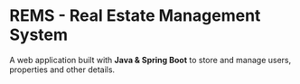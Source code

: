 # REMS - Real Estate Management System
A web application built with **Java & Spring Boot** to store and manage users, properties and other details.
